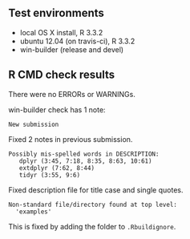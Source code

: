 ## Test environments
* local OS X install, R 3.3.2
* ubuntu 12.04 (on travis-ci), R 3.3.2
* win-builder (release and devel)

## R CMD check results
There were no ERRORs or WARNINGs.

win-builder check has 1 note:

```
New submission
```


Fixed 2 notes in previous submission.

```
Possibly mis-spelled words in DESCRIPTION:
   dplyr (3:45, 7:18, 8:35, 8:63, 10:61)
   extdplyr (7:62, 8:44)
   tidyr (3:55, 9:6)
```

Fixed description file for title case and single quotes. 

```
Non-standard file/directory found at top level:
  'examples'
```

This is fixed by adding the folder to `.Rbuildignore`.
